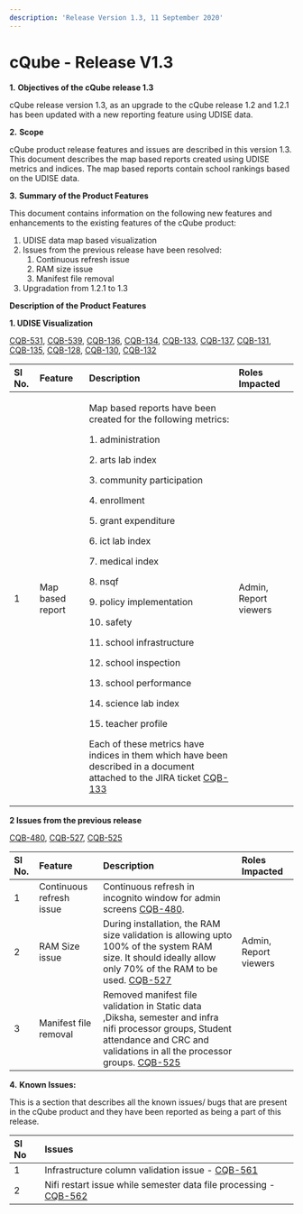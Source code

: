 ```yaml
---
description: 'Release Version 1.3, 11 September 2020'
---
```


# cQube - Release V1.3

**1.**           **Objectives of the cQube release 1.3**

cQube release version 1.3, as an upgrade to the cQube release 1.2 and 1.2.1 has been updated with a new reporting feature using UDISE data.

**2.**           **Scope**

cQube product release features and issues are described in this version 1.3. This document describes the map based reports created using UDISE metrics and indices. The map based reports contain school rankings based on the UDISE data.

**3.**           **Summary of the Product Features** 

This document contains information on the following new features and enhancements to the existing features of the cQube product:

1. UDISE data map based visualization
2. Issues from the previous release have been resolved:
   1. Continuous refresh issue
   2. RAM size issue
   3. Manifest file removal
3. Upgradation from 1.2.1 to 1.3

**Description of the Product Features**

**1. UDISE Visualization**

[CQB-531](https://project-sunbird.atlassian.net/browse/CQB-531), [CQB-539](https://project-sunbird.atlassian.net/browse/CQB-539), [CQB-136](https://project-sunbird.atlassian.net/browse/CQB-136), [CQB-134](https://project-sunbird.atlassian.net/browse/CQB-134), [CQB-133](https://project-sunbird.atlassian.net/browse/CQB-133), [CQB-137](https://project-sunbird.atlassian.net/browse/CQB-137), [CQB-131](https://project-sunbird.atlassian.net/browse/CQB-131), [CQB-135](https://project-sunbird.atlassian.net/browse/CQB-135), [CQB-128](https://project-sunbird.atlassian.net/browse/CQB-128), [CQB-130](https://project-sunbird.atlassian.net/browse/CQB-130), [CQB-132](https://project-sunbird.atlassian.net/browse/CQB-132)

<table>
  <thead>
    <tr>
      <th style="text-align:left">Sl No.</th>
      <th style="text-align:left">Feature</th>
      <th style="text-align:left">Description</th>
      <th style="text-align:left">Roles Impacted</th>
    </tr>
  </thead>
  <tbody>
    <tr>
      <td style="text-align:left">1</td>
      <td style="text-align:left">Map based report</td>
      <td style="text-align:left">
        <p>Map based reports have been created for the following metrics:</p>
        <p>1. administration</p>
        <p>2. arts lab index</p>
        <p>3. community participation</p>
        <p>4. enrollment</p>
        <p>5. grant expenditure</p>
        <p>6. ict lab index</p>
        <p>7. medical index</p>
        <p>8. nsqf</p>
        <p>9. policy implementation</p>
        <p>10. safety</p>
        <p>11. school infrastructure</p>
        <p>12. school inspection</p>
        <p>13. school performance</p>
        <p>14. science lab index</p>
        <p>15. teacher profile</p>
        <p>Each of these metrics have indices in them which have been described in
          a document attached to the JIRA ticket <a href="https://project-sunbird.atlassian.net/browse/CQB-133">CQB-133</a>
        </p>
      </td>
      <td style="text-align:left">Admin, Report viewers</td>
    </tr>
  </tbody>
</table>

**2 Issues from the previous release**

[CQB-480](https://project-sunbird.atlassian.net/browse/CQB-480), [CQB-527](https://project-sunbird.atlassian.net/browse/CQB-527), [CQB-525](https://project-sunbird.atlassian.net/browse/CQB-525)

| Sl No. | Feature | Description | Roles Impacted |
| :--- | :--- | :--- | :--- |
| 1 | Continuous refresh issue | Continuous refresh in incognito window for admin screens [CQB-480](https://project-sunbird.atlassian.net/browse/CQB-480). |  |
| 2 | RAM Size issue | During installation, the RAM size validation is allowing upto 100% of the system RAM size. It should ideally allow only 70% of the RAM to be used. [CQB-527](https://project-sunbird.atlassian.net/browse/CQB-527) | Admin, Report viewers |
| 3 | Manifest file removal | Removed manifest file validation in Static data ,Diksha, semester and infra nifi processor groups, Student attendance and CRC and validations in all the processor groups. [CQB-525](https://project-sunbird.atlassian.net/browse/CQB-525) |  |

**4.**           **Known Issues:**

This is a section that describes all the known issues/ bugs that are present in the cQube product and they have been reported as being a part of this release.

| Sl No | Issues |
| :--- | :--- |
| 1 | Infrastructure column validation issue - [CQB-561](https://project-sunbird.atlassian.net/browse/CQB-561) |
| 2 | Nifi restart issue while semester data file processing - [CQB-562](https://project-sunbird.atlassian.net/browse/CQB-562) |

